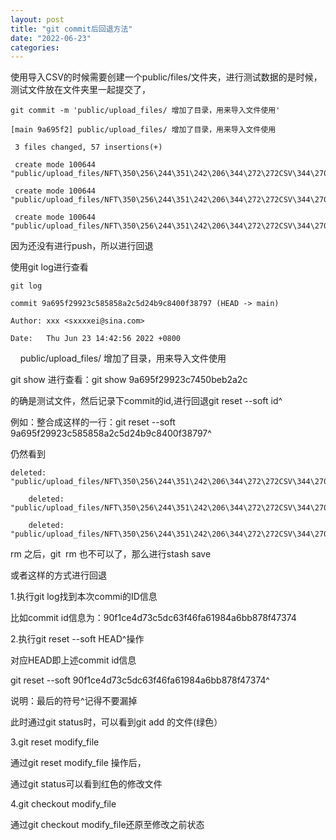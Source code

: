 ```yaml
---
layout: post
title: "git commit后回退方法"
date: "2022-06-23"
categories: 
---
```

<p>使用导入CSV的时候需要创建一个public/files/文件夹，进行测试数据的是时候，测试文件放在文件夹里一起提交了，</p>

<pre>
<code>git commit -m &#39;public/upload_files/ 增加了目录，用来导入文件使用&#39;

[main 9a695f2] public/upload_files/ 增加了目录，用来导入文件使用

&nbsp;3 files changed, 57 insertions(+)

&nbsp;create mode 100644 &quot;public/upload_files/NFT\350\256\244\351\242\206\344\272\272CSV\344\270\212\344\274\240\347\244\272\344\276\213.csv1655966027&quot;

&nbsp;create mode 100644 &quot;public/upload_files/NFT\350\256\244\351\242\206\344\272\272CSV\344\270\212\344\274\240\347\244\272\344\276\213.csv1655966139&quot;

&nbsp;create mode 100644 &quot;public/upload_files/NFT\350\256\244\351\242\206\344\272\272CSV\344\270\212\344\274\240\347\244\272\344\276\213.csv1655966222&quot;</code></pre>

<p>因为还没有进行push，所以进行回退</p>

<p>使用git log进行查看</p>

<pre>
<code>git log

commit 9a695f29923c585858a2c5d24b9c8400f38797 (HEAD -&gt; main)

Author: xxx &lt;sxxxxei@sina.com&gt;

Date:&nbsp;&nbsp; Thu Jun 23 14:42:56 2022 +0800</code></pre>

<p>&nbsp;&nbsp;&nbsp; public/upload_files/ 增加了目录，用来导入文件使用</p>

<p>git show 进行查看：git show 9a695f29923c7450beb2a2c</p>

<p>的确是测试文件，然后记录下commit的id,进行回退git reset --soft id^</p>

<p>例如：整合成这样的一行：git reset --soft 9a695f29923c585858a2c5d24b9c8400f38797^</p>

<p>仍然看到</p>

<pre>
<code>deleted:&nbsp;&nbsp;&nbsp; &quot;public/upload_files/NFT\350\256\244\351\242\206\344\272\272CSV\344\270\212\344\274\240\347\244\272\344\276\213.csv1655966027&quot;

&nbsp;&nbsp; &nbsp;deleted:&nbsp;&nbsp;&nbsp; &quot;public/upload_files/NFT\350\256\244\351\242\206\344\272\272CSV\344\270\212\344\274\240\347\244\272\344\276\213.csv1655966139&quot;

&nbsp;&nbsp; &nbsp;deleted:&nbsp;&nbsp;&nbsp; &quot;public/upload_files/NFT\350\256\244\351\242\206\344\272\272CSV\344\270\212\344\274\240\347\244\272\344\276\213.csv1655966222&quot;</code></pre>

<p>rm 之后，git&nbsp; rm 也不可以了，那么进行stash save</p>

<p>或者这样的方式进行回退</p>

<p>1.执行git log找到本次commi的ID信息</p>

<p>比如commit id信息为：90f1ce4d73c5dc63f46fa61984a6bb878f47374</p>

<p>2.执行git reset --soft HEAD^操作</p>

<p>对应HEAD即上述commit id信息</p>

<p>git reset --soft 90f1ce4d73c5dc63f46fa61984a6bb878f47374^</p>

<p>说明：最后的符号^记得不要漏掉</p>

<p>此时通过git status时，可以看到git add 的文件(绿色）</p>

<p>3.git reset modify_file</p>

<p>通过git reset modify_file 操作后，</p>

<p>通过git status可以看到红色的修改文件</p>

<p>4.git checkout modify_file</p>

<p>通过git checkout modify_file还原至修改之前状态<br />
&nbsp;</p>

